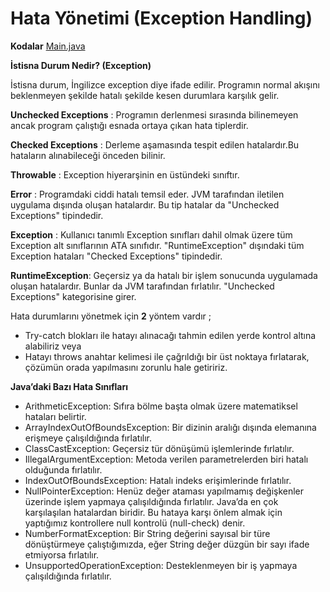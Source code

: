 # Hata Yönetimi (Exception Handling)

**Kodalar** [Main.java](https://github.com/enesaks/PatikaProjeleri/blob/main/Java_102/exceptionhandling/src/main/java/com/example/exceptionhandl/Main.java)


**İstisna Durum Nedir? (Exception)**

İstisna durum, İngilizce exception diye ifade edilir. Programın normal akışını beklenmeyen şekilde hatalı şekilde kesen durumlara karşılık gelir. 

**Unchecked Exceptions** : Programın derlenmesi sırasında bilinemeyen ancak program çalıştığı esnada ortaya çıkan hata tiplerdir.

**Checked Exceptions** : Derleme aşamasında tespit edilen hatalardır.Bu hataların alınabileceği önceden bilinir.

**Throwable** : Exception hiyerarşinin en üstündeki sınıftır. 

**Error** : Programdaki ciddi hatalı temsil eder. JVM tarafından iletilen uygulama dışında oluşan hatalardır. Bu tip hatalar da "Unchecked Exceptions" tipindedir.

**Exception** : Kullanıcı tanımlı Exception sınıfları dahil olmak üzere tüm Exception alt sınıflarının ATA sınıfıdır. "RuntimeException" dışındaki tüm Exception hataları "Checked Exceptions" tipindedir. 

**RuntimeException**: Geçersiz ya da hatalı bir işlem sonucunda uygulamada oluşan hatalardır. Bunlar da JVM tarafından fırlatılır. "Unchecked Exceptions" kategorisine girer.

Hata durumlarını yönetmek için **2** yöntem vardır ;

* Try-catch blokları ile hatayı alınacağı tahmin edilen yerde kontrol altına alabiliriz veya
* Hatayı throws anahtar kelimesi ile çağrıldığı bir üst noktaya fırlatarak, çözümün orada yapılmasını zorunlu hale getiririz.

**Java’daki Bazı Hata Sınıfları**

* ArithmeticException: Sıfıra bölme başta olmak üzere matematiksel hataları belirtir.
* ArrayIndexOutOfBoundsException: Bir dizinin aralığı dışında elemanına erişmeye çalışıldığında fırlatılır.
* ClassCastException: Geçersiz tür dönüşümü işlemlerinde fırlatılır.
* IllegalArgumentException: Metoda verilen parametrelerden biri hatalı olduğunda fırlatılır.
* IndexOutOfBoundsException: Hatalı indeks erişimlerinde fırlatılır.
* NullPointerException: Henüz değer ataması yapılmamış değişkenler üzerinde işlem yapmaya çalışıldığında fırlatılır. Java’da en çok karşılaşılan hatalardan biridir. Bu hataya karşı önlem almak için yaptığımız kontrollere null kontrolü (null-check) denir.
* NumberFormatException: Bir String değerini sayısal bir türe dönüştürmeye çalıştığımızda, eğer String değer düzgün bir sayı ifade etmiyorsa fırlatılır.
* UnsupportedOperationException: Desteklenmeyen bir iş yapmaya çalışıldığında fırlatılır.
